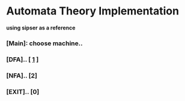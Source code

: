 # Automata Theory Implementation
**using sipser as a reference**

### [Main]: choose machine..
### [DFA].. 	  [ [1](Automata/DFA) ]
### [NFA].. 	  [2]
### [EXIT].. 	  [0]


